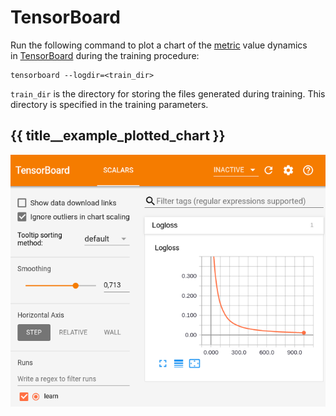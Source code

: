 # TensorBoard

Run the following command to plot a chart of the [metric](../concepts/loss-functions.md) value dynamics in [TensorBoard](https://www.tensorflow.org/get_started/summaries_and_tensorboard) during the training procedure:

```
tensorboard --logdir=<train_dir>
```

`train_dir` is the directory for storing the files generated during training. This directory is specified in the training parameters.

## {{ title__example_plotted_chart }}

![](../images/interface__visualization-tools__tensorboard.png)

